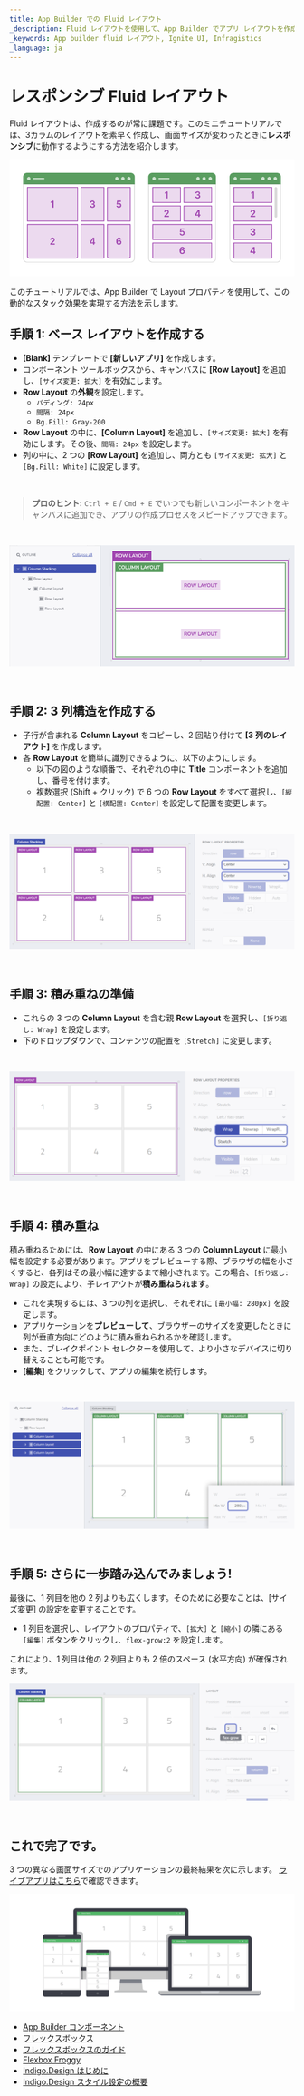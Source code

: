 ```yaml
---
title: App Builder での Fluid レイアウト
_description: Fluid レイアウトを使用して、App Builder でアプリ レイアウトを作成および編集する方法につぃて説明します。
_keywords: App builder fluid レイアウト, Ignite UI, Infragistics
_language: ja
---
```


# レスポンシブ Fluid レイアウト
Fluid レイアウトは、作成するのが常に課題です。このミニチュートリアルでは、3カラムのレイアウトを素早く作成し、画面サイズが変わったときに**レスポンシブ**に動作するようにする方法を紹介します。

![how-to/basic-structure](../images/how-to/basic-structure.png)

このチュートリアルでは、App Builder で Layout プロパティを使用して、この動的なスタック効果を実現する方法を示します。 
<br>

## **手順 1:** ベース レイアウトを作成する

- **[Blank]** テンプレートで **[新しいアプリ]** を作成します。 
- コンポーネント ツールボックスから、キャンバスに **[Row Layout]** を追加し、`[サイズ変更: 拡大]` を有効にします。  
- **Row Layout** の**外観**を設定します。
  - `パディング: 24px`
  - `間隔: 24px`
  - `Bg.Fill: Gray-200`
- **Row Layout** の中に、**[Column Layout]** を追加し、`[サイズ変更: 拡大]` を有効にします。その後、`間隔: 24px` を設定します。 
- 列の中に、2 つの **[Row Layout]** を追加し、両方とも `[サイズ変更: 拡大]` と `[Bg.Fill: White]` に設定します。
<br>

>**プロのヒント:** `Ctrl + E` / `Cmd + E` でいつでも新しいコンポーネントをキャンバスに追加でき、アプリの作成プロセスをスピードアップできます。
<br>

![step-1](../images/how-to/step-1.png)

<br>

## **手順 2:** 3 列構造を作成する

- 子行が含まれる **Column Layout** をコピーし、2 回貼り付けて **[3 列のレイアウト]** を作成します。
- 各 **Row Layout** を簡単に識別できるように、以下のようにします。
  - 以下の図のような順番で、それぞれの中に **Title** コンポーネントを追加し、番号を付けます。 
  - 複数選択 (Shift + クリック) で 6 つの **Row Layout** をすべて選択し、`[縦配置: Center]` と `[横配置: Center]` を設定して配置を変更します。
<br>

![step-2](../images/how-to/step-2.png)

<br>

## **手順 3:** 積み重ねの準備

- これらの 3 つの **Column Layout** を含む親 **Row Layout** を選択し、`[折り返し: Wrap]` を設定します。 
- 下のドロップダウンで、コンテンツの配置を `[Stretch]` に変更します。
<br>

![step-3](../images/how-to/step-3.png)

<br>

## **手順 4:** 積み重ね

積み重ねるためには、**Row Layout** の中にある 3 つの **Column Layout** に最小幅を設定する必要があります。アプリをプレビューする際、ブラウザの幅を小さくすると、各列はその最小幅に達するまで縮小されます。この場合、`[折り返し: Wrap]` の設定により、子レイアウトが**積み重ねられます**。

- これを実現するには、3 つの列を選択し、それぞれに `[最小幅: 280px]` を設定します。
- アプリケーションを**プレビューして**、ブラウザーのサイズを変更したときに列が垂直方向にどのように積み重ねられるかを確認します。 
- また、ブレイクポイント セレクターを使用して、より小さなデバイスに切り替えることも可能です。
- **[編集]** をクリックして、アプリの編集を続行します。
<br>

![step-4](../images/how-to/step-4.png)

<br>

## **手順 5:** さらに一歩踏み込んでみましょう!

最後に、1 列目を他の 2 列よりも広くします。そのために必要なことは、[サイズ変更] の設定を変更することです。 

- 1 列目を選択し、レイアウトのプロパティで、`[拡大]` と `[縮小]` の隣にある `[編集]` ボタンをクリックし、`flex-grow:2` を設定します。 

これにより、1 列目は他の 2 列目よりも 2 倍のスペース (水平方向) が確保されます。
<br>

![step-5](../images/how-to/step-5.png)

<br>

## これで完了です。

3 つの異なる画面サイズでのアプリケーションの最終結果を次に示します。
[ライブアプリはこちら](https://my.appbuilder.dev//app/ihyry6j7gpq5/preview)で確認できます。

![final-result](../images/how-to/final-result.png)

<div class="divider--half"></div>

* [App Builder コンポーネント](../indigo-design-app-builder-components.md)
* [フレックスボックス](https://developer.mozilla.org/ja-JP/docs/Learn/CSS/CSS_layout/Flexbox)
* [フレックスボックスのガイド](https://css-tricks.com/snippets/css/a-guide-to-flexbox/)
* [Flexbox Froggy](https://flexboxfroggy.com/)
* [Indigo.Design はじめに](https://jp.infragistics.com/products/indigo-design/help/getting-started)
* [Indigo.Design スタイル設定の概要](https://jp.infragistics.com/products/indigo-design/help/style/styling-overview)